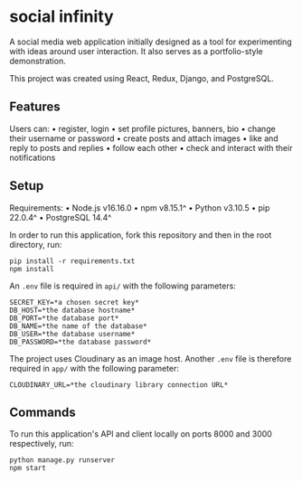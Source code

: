 # social infinity

A social media web application initially designed as a tool for experimenting with ideas around user interaction. It also serves as a portfolio-style demonstration.

This project was created using React, Redux, Django, and PostgreSQL.

## Features

Users can:
• register, login
• set profile pictures, banners, bio
• change their username or password
• create posts and attach images
• like and reply to posts and replies
• follow each other
• check and interact with their notifications

## Setup

Requirements:
• Node.js v16.16.0
• npm v8.15.1^
• Python v3.10.5
• pip 22.0.4^
• PostgreSQL 14.4^

In order to run this application, fork this repository and then in the root directory, run:

```
pip install -r requirements.txt
npm install
```

An `.env` file is required in `api/` with the following parameters:

```
SECRET_KEY=*a chosen secret key*
DB_HOST=*the database hostname*
DB_PORT=*the database port*
DB_NAME=*the name of the database*
DB_USER=*the database username*
DB_PASSWORD=*the database password*
```

The project uses Cloudinary as an image host. Another `.env` file is therefore required in `app/` with the following parameter:

```
CLOUDINARY_URL=*the cloudinary library connection URL*
```

## Commands

To run this application's API and client locally on ports 8000 and 3000 respectively, run:

```
python manage.py runserver
npm start
```

